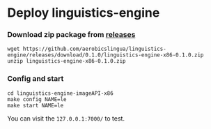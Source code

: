 # Deploy linguistics-engine 

### Download zip package from [releases](https://github.com/aerobicslingua/linguistics-engine/releases)
```
wget https://github.com/aerobicslingua/linguistics-engine/releases/download/0.1.0/linguistics-engine-x86-0.1.0.zip
unzip linguistics-engine-x86-0.1.0.zip
```

### Config and start
```
cd linguistics-engine-imageAPI-x86
make config NAME=le
make start NAME=le
```
You can visit the `127.0.0.1:7000/` to test.

